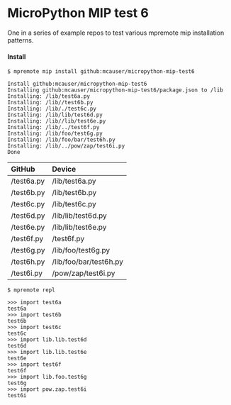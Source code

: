 # MicroPython MIP test 6

One in a series of example repos to test various mpremote mip installation patterns.

#### Install

```
$ mpremote mip install github:mcauser/micropython-mip-test6

Install github:mcauser/micropython-mip-test6
Installing github:mcauser/micropython-mip-test6/package.json to /lib
Installing: /lib/test6a.py
Installing: /lib//test6b.py
Installing: /lib/./test6c.py
Installing: /lib/lib/test6d.py
Installing: /lib//lib/test6e.py
Installing: /lib/../test6f.py
Installing: /lib/foo/test6g.py
Installing: /lib/foo/bar/test6h.py
Installing: /lib/../pow/zap/test6i.py
Done
```

GitHub     | Device
:----------|:-------------
/test6a.py | /lib/test6a.py
/test6b.py | /lib/test6b.py
/test6c.py | /lib/test6c.py
/test6d.py | /lib/lib/test6d.py
/test6e.py | /lib/lib/test6e.py
/test6f.py | /test6f.py
/test6g.py | /lib/foo/test6g.py
/test6h.py | /lib/foo/bar/test6h.py
/test6i.py | /pow/zap/test6i.py

```
$ mpremote repl

>>> import test6a
test6a
>>> import test6b
test6b
>>> import test6c
test6c
>>> import lib.lib.test6d
test6d
>>> import lib.lib.test6e
test6e
>>> import test6f
test6f
>>> import lib.foo.test6g
test6g
>>> import pow.zap.test6i
test6i
```
